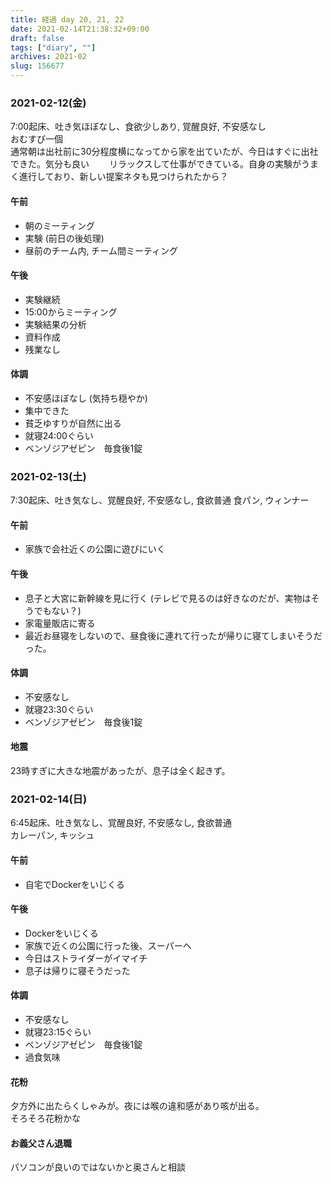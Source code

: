 ```yaml
---
title: 経過 day 20, 21, 22
date: 2021-02-14T21:38:32+09:00
draft: false
tags: ["diary", ""]
archives: 2021-02
slug: 156677
---
```

### 2021-02-12(金)
7:00起床、吐き気ほぼなし、食欲少しあり, 覚醒良好, 不安感なし  
おむすび一個  
通常朝は出社前に30分程度横になってから家を出ていたが、今日はすぐに出社できた。気分も良い　　
リラックスして仕事ができている。自身の実験がうまく進行しており、新しい提案ネタも見つけられたから？
#### 午前
- 朝のミーティング
- 実験 (前日の後処理)
- 昼前のチーム内, チーム間ミーティング
#### 午後
- 実験継続
- 15:00からミーティング
- 実験結果の分析
- 資料作成
- 残業なし

#### 体調
- 不安感ほぼなし (気持ち穏やか)
- 集中できた
- 貧乏ゆすりが自然に出る
- 就寝24:00ぐらい
- ベンゾジアゼピン　毎食後1錠

### 2021-02-13(土)
7:30起床、吐き気なし、覚醒良好, 不安感なし, 食欲普通
食パン, ウィンナー  
#### 午前
- 家族で会社近くの公園に遊びにいく
#### 午後
- 息子と大宮に新幹線を見に行く (テレビで見るのは好きなのだが、実物はそうでもない？)
- 家電量販店に寄る
- 最近お昼寝をしないので、昼食後に連れて行ったが帰りに寝てしまいそうだった。
#### 体調
- 不安感なし
- 就寝23:30ぐらい
- ベンゾジアゼピン　毎食後1錠

#### 地震
23時すぎに大きな地震があったが、息子は全く起きず。

### 2021-02-14(日)
6:45起床、吐き気なし、覚醒良好, 不安感なし, 食欲普通  
カレーパン, キッシュ  
#### 午前
- 自宅でDockerをいじくる
#### 午後
- Dockerをいじくる
- 家族で近くの公園に行った後、スーパーへ
- 今日はストライダーがイマイチ
- 息子は帰りに寝そうだった

#### 体調
- 不安感なし
- 就寝23:15ぐらい
- ベンゾジアゼピン　毎食後1錠
- 過食気味

#### 花粉
夕方外に出たらくしゃみが。夜には喉の違和感があり咳が出る。  
そろそろ花粉かな

#### お義父さん退職
パソコンが良いのではないかと奥さんと相談